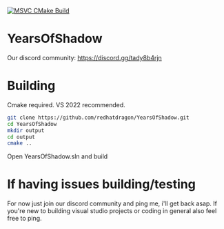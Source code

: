 [![MSVC CMake Build](https://github.com/redhatdragon/YearsOfShadow/actions/workflows/msvc_cmake.yml/badge.svg)](https://github.com/redhatdragon/YearsOfShadow/actions/workflows/msvc_cmake.yml)

# YearsOfShadow
Our discord community: https://discord.gg/tady8b4rjn

# Building
Cmake required. VS 2022 recommended.
```bash
git clone https://github.com/redhatdragon/YearsOfShadow.git
cd YearsOfShadow
mkdir output
cd output
cmake ..
```
Open YearsOfShadow.sln and build

# If having issues building/testing
For now just join our discord community and ping me, i'll get back asap.
If you're new to building visual studio projects or coding in general also feel free to ping.
